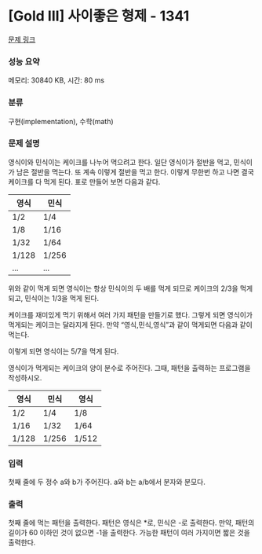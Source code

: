 # [Gold III] 사이좋은 형제 - 1341 

[문제 링크](https://www.acmicpc.net/problem/1341) 

### 성능 요약

메모리: 30840 KB, 시간: 80 ms

### 분류

구현(implementation), 수학(math)

### 문제 설명

<p>영식이와 민식이는 케이크를 나누어 먹으려고 한다. 일단 영식이가 절반을 먹고, 민식이가 남은 절반을 먹는다. 또 계속 이렇게 절반을 먹고 한다. 이렇게 무한번 하고 나면 결국 케이크를 다 먹게 된다. 표로 만들어 보면 다음과 같다.</p>

<table class="table table-bordered table-center-20">
	<thead>
		<tr>
			<th>영식</th>
			<th>민식</th>
		</tr>
	</thead>
	<tbody>
		<tr>
			<td>1/2</td>
			<td>1/4</td>
		</tr>
		<tr>
			<td>1/8</td>
			<td>1/16</td>
		</tr>
		<tr>
			<td>1/32</td>
			<td>1/64</td>
		</tr>
		<tr>
			<td>1/128</td>
			<td>1/256</td>
		</tr>
		<tr>
			<td>...</td>
			<td>...</td>
		</tr>
	</tbody>
</table>

<p>위와 같이 먹게 되면 영식이는 항상 민식이의 두 배를 먹게 되므로 케이크의 2/3을 먹게 되고, 민식이는 1/3을 먹게 된다.</p>

<p>케이크를 재미있게 먹기 위해서 여러 가지 패턴을 만들기로 했다. 그렇게 되면 영식이가 먹게되는 케이크는 달라지게 된다. 만약 “영식,민식,영식”과 같이 먹게되면 다음과 같이 먹는다.</p>

<p>이렇게 되면 영식이는 5/7을 먹게 된다.</p>

<p>영식이가 먹게되는 케이크의 양이 분수로 주어진다. 그때, 패턴을 출력하는 프로그램을 작성하시오.</p>

<table class="table table-bordered table-center-30">
	<thead>
		<tr>
			<th>영식</th>
			<th>민식</th>
			<th>영식</th>
		</tr>
	</thead>
	<tbody>
		<tr>
			<td>1/2</td>
			<td>1/4</td>
			<td>1/8</td>
		</tr>
		<tr>
			<td>1/16</td>
			<td>1/32</td>
			<td>1/64</td>
		</tr>
		<tr>
			<td>1/128</td>
			<td>1/256</td>
			<td>1/512</td>
		</tr>
	</tbody>
</table>

### 입력 

 <p>첫째 줄에 두 정수 a와 b가 주어진다. a와 b는 a/b에서 분자와 분모다.</p>

### 출력 

 <p>첫째 줄에 먹는 패턴을 출력한다. 패턴은 영식은 *로, 민식은 -로 출력한다. 만약, 패턴의 길이가 60 이하인 것이 없으면 -1을 출력한다. 가능한 패턴이 여러 가지이면 짧은 것을 출력한다.</p>

